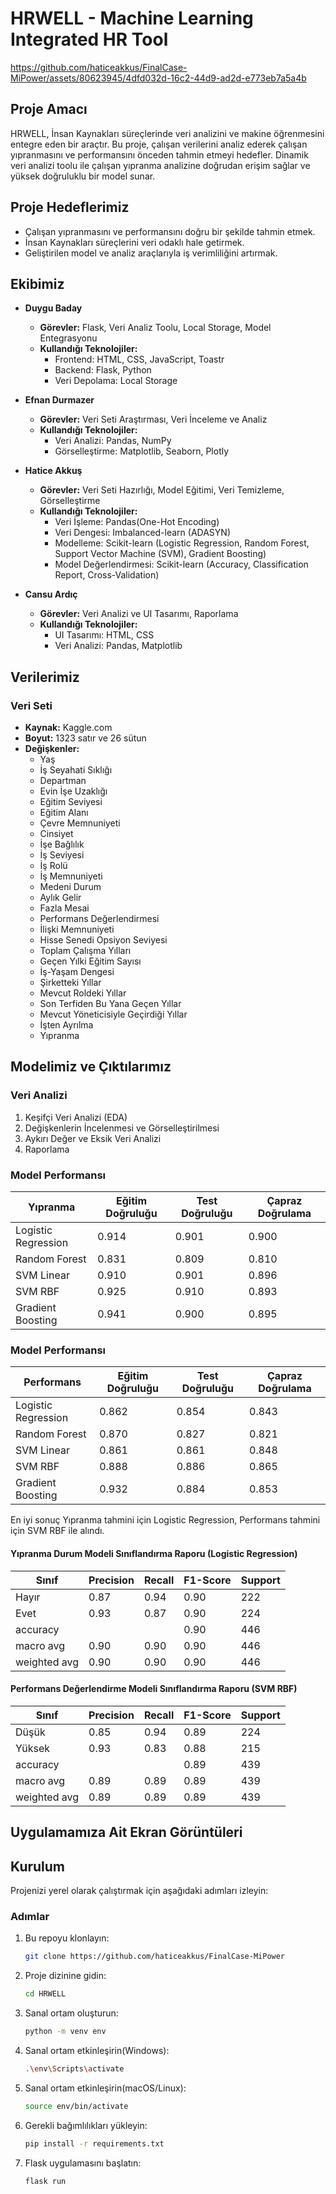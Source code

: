 # HRWELL - Machine Learning Integrated HR Tool


https://github.com/haticeakkus/FinalCase-MiPower/assets/80623945/4dfd032d-16c2-44d9-ad2d-e773eb7a5a4b


## Proje Amacı
HRWELL, İnsan Kaynakları süreçlerinde veri analizini ve makine öğrenmesini entegre eden bir araçtır. Bu proje, çalışan verilerini analiz ederek çalışan yıpranmasını ve performansını önceden tahmin etmeyi hedefler. Dinamik veri analizi toolu ile çalışan yıpranma analizine doğrudan erişim sağlar ve yüksek doğruluklu bir model sunar.

## Proje Hedeflerimiz
- Çalışan yıpranmasını ve performansını doğru bir şekilde tahmin etmek.
- İnsan Kaynakları süreçlerini veri odaklı hale getirmek.
- Geliştirilen model ve analiz araçlarıyla iş verimliliğini artırmak.

## Ekibimiz
- **Duygu Baday**
  - **Görevler:** Flask, Veri Analiz Toolu, Local Storage, Model Entegrasyonu
  - **Kullandığı Teknolojiler:**
    - Frontend: HTML, CSS, JavaScript, Toastr
    - Backend: Flask, Python
    - Veri Depolama: Local Storage
      
- **Efnan Durmazer**
  - **Görevler:** Veri Seti Araştırması, Veri İnceleme ve Analiz
  - **Kullandığı Teknolojiler:**
    - Veri Analizi: Pandas, NumPy
    - Görselleştirme: Matplotlib, Seaborn, Plotly
      
- **Hatice Akkuş**
  - **Görevler:** Veri Seti Hazırlığı, Model Eğitimi, Veri Temizleme, Görselleştirme
  - **Kullandığı Teknolojiler:**
    - Veri İşleme: Pandas(One-Hot Encoding)
    - Veri Dengesi: Imbalanced-learn (ADASYN)
    - Modelleme: Scikit-learn (Logistic Regression, Random Forest, Support Vector Machine (SVM), Gradient Boosting)
    - Model Değerlendirmesi: Scikit-learn (Accuracy, Classification Report, Cross-Validation)

- **Cansu Ardıç**
  - **Görevler:** Veri Analizi ve UI Tasarımı, Raporlama
  - **Kullandığı Teknolojiler:**
    - UI Tasarımı: HTML, CSS
    - Veri Analizi: Pandas, Matplotlib


## Verilerimiz
### Veri Seti
- **Kaynak:** Kaggle.com
- **Boyut:** 1323 satır ve 26 sütun
- **Değişkenler:**
  - Yaş
  - İş Seyahati Sıklığı
  - Departman
  - Evin İşe Uzaklığı
  - Eğitim Seviyesi
  - Eğitim Alanı
  - Çevre Memnuniyeti
  - Cinsiyet
  - İşe Bağlılık
  - İş Seviyesi
  - İş Rolü
  - İş Memnuniyeti
  - Medeni Durum
  - Aylık Gelir
  - Fazla Mesai
  - Performans Değerlendirmesi
  - İlişki Memnuniyeti
  - Hisse Senedi Opsiyon Seviyesi
  - Toplam Çalışma Yılları
  - Geçen Yılki Eğitim Sayısı
  - İş-Yaşam Dengesi
  - Şirketteki Yıllar
  - Mevcut Roldeki Yıllar
  - Son Terfiden Bu Yana Geçen Yıllar
  - Mevcut Yöneticisiyle Geçirdiği Yıllar
  - İşten Ayrılma
  - Yıpranma

## Modelimiz ve Çıktılarımız
### Veri Analizi 
1. Keşifçi Veri Analizi (EDA)
2. Değişkenlerin İncelenmesi ve Görselleştirilmesi
3. Aykırı Değer ve Eksik Veri Analizi
4. Raporlama


### Model Performansı
| Yıpranma           | Eğitim Doğruluğu | Test Doğruluğu | Çapraz Doğrulama |
|--------------------|------------------|----------------|------------------|
| Logistic Regression| 0.914            | 0.901          | 0.900            |
| Random Forest      | 0.831            | 0.809          | 0.810            |
| SVM Linear         | 0.910            | 0.901          | 0.896            |
| SVM RBF            | 0.925            | 0.910          | 0.893            |
| Gradient Boosting  | 0.941            | 0.900          | 0.895            |

### Model Performansı
| Performans         | Eğitim Doğruluğu | Test Doğruluğu | Çapraz Doğrulama |
|--------------------|------------------|----------------|------------------|
| Logistic Regression| 0.862            | 0.854          | 0.843            |
| Random Forest      | 0.870            | 0.827          | 0.821            |
| SVM Linear         | 0.861            | 0.861          | 0.848            |
| SVM RBF            | 0.888            | 0.886          | 0.865            |
| Gradient Boosting  | 0.932            | 0.884          | 0.853            |

 En iyi sonuç Yıpranma tahmini için Logistic Regression, Performans tahmini için SVM RBF ile alındı.
 
#### Yıpranma Durum Modeli Sınıflandırma Raporu (Logistic Regression)

|   Sınıf      | Precision | Recall | F1-Score | Support |
|--------------|-----------|--------|----------|---------|
| Hayır        | 0.87      | 0.94   | 0.90     | 222     |
| Evet         | 0.93      | 0.87   | 0.90     | 224     |
| accuracy     |           |        | 0.90     | 446     |
| macro avg    | 0.90      | 0.90   | 0.90     | 446     |
| weighted avg | 0.90      | 0.90   | 0.90     | 446     |


#### Performans Değerlendirme Modeli Sınıflandırma Raporu (SVM RBF)

|   Sınıf      | Precision | Recall | F1-Score | Support |
|--------------|-----------|--------|----------|---------|
| Düşük        | 0.85      | 0.94   | 0.89     | 224     |
| Yüksek       | 0.93      | 0.83   | 0.88     | 215     |
| accuracy     |           |        | 0.89     | 439     |
| macro avg    | 0.89      | 0.89   | 0.89     | 439     |
| weighted avg | 0.89      | 0.89   | 0.89     | 439     |

## Uygulamamıza Ait Ekran Görüntüleri


## Kurulum
Projenizi yerel olarak çalıştırmak için aşağıdaki adımları izleyin:

### Adımlar
1. Bu repoyu klonlayın:
   ```bash
   git clone https://github.com/haticeakkus/FinalCase-MiPower

2. Proje dizinine gidin:
   ```bash
   cd HRWELL

3. Sanal ortam oluşturun:
   ```bash
   python -m venv env

4. Sanal ortam etkinleşirin(Windows):
   ```bash
   .\env\Scripts\activate

5. Sanal ortam etkinleşirin(macOS/Linux):
   ```bash
   source env/bin/activate

6. Gerekli bağımlılıkları yükleyin:
   ```bash
   pip install -r requirements.txt

7. Flask uygulamasını başlatın:
   ```bash
   flask run
